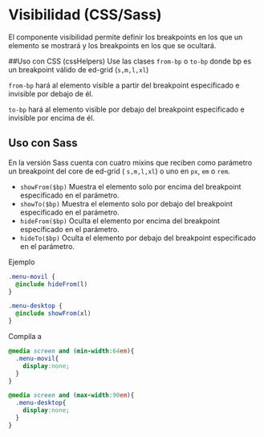 # Visibilidad (CSS/Sass)
El componente visibilidad permite definir los breakpoints en los que un elemento se mostrará y los breakpoints en los que se ocultará.

##Uso con CSS (cssHelpers)
Use las clases `from-bp` o `to-bp` donde bp es un breakpoint válido de ed-grid (`s,m,l,xl`)

`from-bp` hará al elemento visible a partir del breakpoint especificado e invisible por debajo de él.

`to-bp` hará al elemento visible por debajo del breakpoint especificado e invisible por encima de él.

## Uso con Sass
En la versión Sass cuenta con cuatro mixins que reciben como parámetro un breakpoint del core de ed-grid ( `s,m,l,xl`) o uno en `px`, `em` o `rem`.

* `showFrom($bp)` Muestra el elemento solo por encima del breakpoint especificado en el parámetro.
* `showTo($bp)` Muestra el elemento solo por debajo del breakpoint especificado en el parámetro.
* `hideFrom($bp)` Oculta el elemento por encima del breakpoint especificado en el parámetro.
* `hideTo($bp)` Oculta el elemento por debajo del breakpoint especificado en el parámetro.

Ejemplo
```scss
.menu-movil {
  @include hideFrom(l)
}

.menu-desktop {
  @include showFrom(xl)
}
```

Compila a
```scss
@media screen and (min-width:64em){
  .menu-movil{
    display:none;
  }
}

@media screen and (max-width:90em){
  .menu-desktop{
    display:none;
  }
}
```
